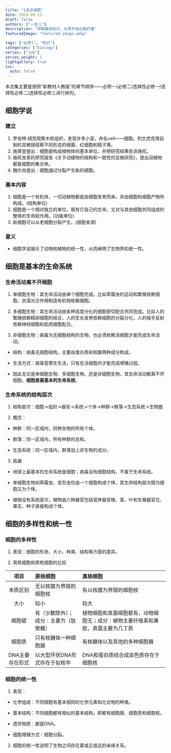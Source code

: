 ```yaml
---
title: "1走近细胞"
date: 2024-09-12
draft: false
authors: ["一生儿"]
description: "讲解基础知识，从零开始也看的懂"
featuredImage: "featured-image.webp"

tags: ["必修1", "知识"]
categories: ["biology"]
series: ["job"]
series_weight: 1
lightgallery: true
toc:
  auto: false
---
```


本合集主要是按照“新教材人教版”的章节顺序——必修一/必修二/选择性必修一/选择性必修二/选择性必修三进行排列。

<!--more-->

## 细胞学说

### 建立

1. 罗伯特·胡克观察木栓组织，发现许多小室，命名cell——细胞。列文虎克用自制的显微镜观察不同形态的细菌、红细胞和精子等。
2. 施莱登提出：细胞是构成植物体的基本单位，并把研究结果告诉施旺。
3. 施旺发表的研究报告《关于动植物的结构和一致性的显微研究》，提出动植物都是细胞的集合体。
4. 魏尔肖提出：细胞通过分裂产生新的细胞。

### 基本内容
1. 细胞是一个有机体，一切动植物都是由细胞发育而来，并由细胞和细胞产物所构成。(结构单位)
2. 细胞是一个相对独立的单位，既有它自己的生命，又对与其他细胞共同组成的整体的生命起作用。(功能单位)
3. 新细胞可以从老细胞分裂产生。(细胞来源)

### 意义

- 细胞学说揭示了动物和植物的统一性，从而阐明了生物界的统一性。


## 细胞是基本的生命系统

### 生命活动离不开细胞

1. 单细胞生物：其生命活动由单个细胞完成。比如草履虫的运动和繁殖依赖细胞，衣藻光合作用制造有机物依赖细胞。

2. 多细胞生物：其生命活动由各种高度分化的细胞密切配合共同完成。比如人的繁殖依赖精卵细胞的结合，人的生长发育依赖细胞的分裂分化，人的缩手反射依赖神经细胞和肌肉细胞配合。

3. 非细胞生物：病毒为无细胞结构的生物，也必须依赖活细胞才能完成生命活动。

  - 结构：病毒无细胞结构，主要由蛋白质和核酸两种成分构成。
  
  - 生活方式：病毒营寄生生活，只有在活细胞内才能完成增殖过程。
  
- 因此无论是单细胞生物、多细胞生物，还是非细胞生物，其生命活动都离不开细胞。**细胞是最基本的生命系统**。

### 生命系统的结构层次

1. 结构层次：细胞→组织→器官→系统→个体→种群→群落→生态系统→生物圈

2. 概念：

  - 种群：同一区域内，同种生物的所有个体。

  - 群落：同一区域内，所有种群的总和。

  - 生态系统：同一区域内，群落加上非生物的成分。
  
3. 拓展

- 地球上最基本的生命系统是细胞；病毒没有细胞结构，不属于生命系统。

- 单细胞生物如草履虫、变形虫仅由一个细胞构成个体，其生命结构层次既为细胞又为个体。

- 植物没有系统层次，植物由六种器官包括营养器官根、茎、叶和生殖器官花、果实、种子直接构成个体。


## 细胞的多样性和统一性

### 细胞的多样性

1. 表现：细胞的形状、大小、种类、结构等方面的差异。

2. 真核细胞和原核细胞的比较

| 项目    | 原核细胞 |真核细胞|
| :-----: | :----- |:-----|
| 本质区别 | 无以核膜为界限的细胞核 |有以核膜为界限的细胞核|
| 大小 | 较小 | 较大 |
| 细胞壁 | 有（少数除外）；成分：主要为（肽聚糖） | 植物细胞和真菌细胞都有，动物细胞无；成分：植物主要纤维素和果胶，真菌主要为几丁质 |
| 细胞质 | 只有核糖体一种细胞器 | 有核糖体以及其他的多种细胞器 |
| DNA主要存在形式 | 以大型环状DNA形式存在于拟核中 | DNA和蛋白质结合成染色质存在于细胞核 |

### 细胞的统一性

1. 表现：

  - 化学组成：不同细胞有基本相同的化学元素和化合物的种类。
  
  - 基本结构：不同细胞都有相似的基本结构，即都有细胞膜、细胞质和细胞核。
  
  - 遗传物质：都是DNA。
  
  - 细胞增殖方式：细胞分裂。

2. 细胞的统一性说明了生物之间存在着或近或远的亲缘关系。

